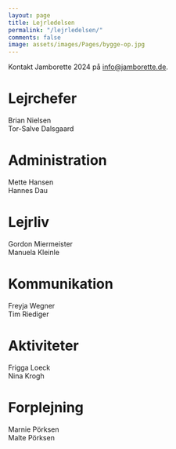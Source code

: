 ```yaml
---
layout: page
title: Lejrledelsen
permalink: "/lejrledelsen/"
comments: false
image: assets/images/Pages/bygge-op.jpg
---
```


Kontakt Jamborette 2024 på <info@jamborette.de>.

# Lejrchefer
Brian Nielsen<br/>
Tor-Salve Dalsgaard

# Administration
Mette Hansen<br/>
Hannes Dau

# Lejrliv
Gordon Miermeister<br/>
Manuela Kleinle

# Kommunikation
Freyja Wegner<br/>
Tim Riediger

# Aktiviteter
Frigga Loeck<br/>
Nina Krogh

# Forplejning
Marnie Pörksen<br/>
Malte Pörksen

<!--
På denne side kan du læse mere om de enkelte udvalg under Jamborette 2024.

- [Forplejning](#forplejning)
- [Lejrliv](#lejrliv)
- [Aktiviteter](#aktiviteter)
- [Lejradministration](#lejradministration)
  - [Administration](#administration)
  - [Økonomi](#økonomi)
- [Kommunikation](#kommunikation)

# Forplejning
Udvalgets primære opgave er at forsørge alle deltager og hjælpere med mad. Det vil ligge i udvalgets hænder hvordan selve madlavning vil komme til at foregår, dog henstiller vi til, at det på Jamborette 2024 sker på egen lejrplads, for at skabe mulighed for at skabe fællesskab i de deltagende grupper. Læringsaspekter og selve oplevelsen af at være med til at lave mad til sine spejdervenner skal indtænkes i for eksempel lejrens kogebog. Vi satser på at så mange råvarer som muligt vil være økologiske og/eller lokale i overensstemmelse med lejrens vision om bæredygtighed. Forplejnings udvalget kan også overveje hvordan friluftslivet kan styrkes i madlavningen. Det kan for eksempel ske ved at udvalget samarbejder med aktivitetsudvalget for at organisere en primitiv madkonkurrence. Det vil være udvalgets ansvar at forhandle priser, handle maden og dele den ud til deltagerne.
Desuden står udvalget for at organisere et hjælperkøkken, der laver mad til de hjælpere der ønsker dette. Vi lægger op til at tovholderne finder en eller to ansvarlige for hjælperkøkkenet.

*Konkrete opgaver inkluderer*
- Indkøb af fødevarer og håndtering af disse
- Bestille kølevogne (i god tid, helst i går)
- Fordeling af forplejning til grupper
- Udarbejde en lejrkogebog
- Hjælperkøkken

# Lejrliv
Udvalget Lejrliv er lejrens stemningsudvalg, idet det sørger for at lejrens emne bliver ført ud til lejrpladserne. Udvalget er også primært ansvarlig for fællesarrangementer under lejren. Vi ønsker at stemningen passer ind i lejrens vision, sådan at deltagerne får en fornemmelse for hvordan de kan være med til at træffe bæredygtige valg og leve med naturen.
Vi lægger op til at tovholderne finder en eller to frivillige der primært er ansvarlig for at afvikle en café og/eller kiosk.

*Konkrete opgaver inkluderer*
- Lejrpladsfordeling og inddeling af underlejr
- Fælles samlingssteder
- Lejrsærpræg
- Café 
- Kiosk (salg af merchandise)
- Aftale med 55° Nord eller Spejder Sport
- Åbnings- og afsluntningslejrbål
- Fællesarrangementer (som flaghejsning, lampeaktivitet, gudstjenester og koncerter)

# Aktiviteter
Aktivitetsudvalget sørger for det planlagt program under lejren. Det er op til udvalget, i samarbejde med de andre udvalg og lejrcheferne, til at beslutte hvordan aktiviteterne kommer til at foregår (drop-in, akticenter, tilmeldings-aktiviteter, m.fl.). Vi ønsker aktiviteter til ulve, spejdere, klanspejdere og ledere. Vi ønsker også at udvalget overvejer hvordan aktiviteterne forholder sig til lejrens vision. Det kan være en primitiv madkonkurrence i samarbejde med forplejningsudvalget eller aktiviteter der beskæftiger sig med bæredygtighed. 
Vi lægger op til at udvalget afholder en større fælles aktivitet under lejren. Det kunne være en hike i lokalområdet eller en en udflugt med overnatning. Aktiviteten skal være passende til de forskellige aldersgrupper på lejren.

*Konkrete opgaver inkluderer*
- Aktiviteter (til alle aldersgrupper)
- Natløb
- Fælles aktivitet

# Lejradministration 
Lejradministrationens opgave er todelt mellem økonomi og administration, men ligger i et udvalg idet der er mange overlap i de to opgaver. Derudover ønsker vi at alle tovholdere har en sparringspartner, især om tunge emner som økonomi. Om de to tovholdere ønsker en klar opdeling af ansvar i de to opgaveområder er op til dem. Beslutningen skal kommunikeres klart tidligt i planlægningsprocessen.

## Administration
Administrationen skal fungere som bindeled mellem grupperne/lederne og lejren. Udvalget bærer stor præg af at holde løbende kontakt med de andre udvalgt i forhold til invitationer, og informationer der skal gives til gruppen/deltagerne.

*Konkrete opgaver inkluderer*
- Deltagernes tilmelding, samt udsending heraf
- Registrering af deltager/hjælpere
- Kontakt til deltagere inden lejren
- Svare på mails og spørgsmål
- Informationsbase under lejren

## Økonomi
Som økonomiansvarlig kunne vi tænke os at der er et tæt samarbejde med korpskasseren. Lejres økonomiske rammer skal være sat tidligt i processen. Korpskasseren kan hjælpe de økonomiansvarlige med:
- At sætte et overordnet budget (i grove rammer) 
- Håndtering af udgifter i forbindelse med de andre udvalg under lejrens arbejde
- Fastlægelse af de økonomiansvarliges arbejdsopgaver og ansvarsområder
- En forventningsafstemning af samarbejdet mellem korpskasseren og lejrens økonomiansvarlige
- Deltagerbetaling
- Udarbejde en økonomi vejledning til lejrens udvalg
- Afregne Jamborette 2024

*Konkrete opgaver inkluderer*
- Varetage de administrative opgaver der vil opstår i forbindelse med deltagerbetaling og depositum.
- Hjælpe udvalgene med de økonomiske anliggender, samt informere dem om hvordan udgifterne skal håndteres. 
- Varetage det økonomiske overblik over jamboretten
- Føre regnskab

# Kommunikation
Vores kommunikationsudvalg vil være ansvarlig for alt ekstern kommunikation, så som lejravis, hjemmeside, sociale medier. Udvalget skal holde kontakt med eksterne medier som TV og avis. Det vil ligge i udvalgets ansvar at udforme en kommunikationsstrategie der skal udføres under lejren. Vi ønsker at lokale og regionale aviser, så som Flensborg Avis, inviteres til lejren, Alt materiale skal være tilgængelig for både lejrens deltager og eksterne interesserede. 

*Konkrete opgaver inkluderer*
- Bringe lejrens vision frem til deltagerne før og under lejren via lejrens hjemmeside og sociale medier
- Lave en lejravis under lejren
- Producere billed- (og eventuelt video-) materiale til forweekender og under lejren 
- Udform en kommunikationsstrategie

-->